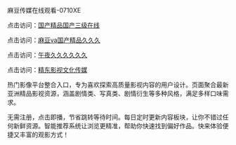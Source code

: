 麻豆传媒在线观看-0710XE

点击访问：<a href="https://heiliaowzu4ur.pages.dev">国产精品国产三级在线</a>

点击访问：<a href="https://heiliaozj3tjd.pages.dev">麻豆va国产精品久久久</a>

点击访问：<a href="https://heiliaoe8ajia.pages.dev">午夜久久久久久久</a>

点击访问：<a href="https://heiliaoxqkkct.pages.dev">精东影视文化传媒</a>

热门影像平台整合入口，专为喜欢探索高质量影视内容的用户设计。页面聚合最新亚洲精品影视资源，涵盖剧情类、写真类、剧情衍生等多种风格，满足多样口味需求。

无需注册，点击即播，节省跳转等待时间。每日定时更新内容板块，让你不错过任何新鲜资源。智能推荐系统让浏览更精准，帮助你快速找到偏好作品。快来体验便捷又丰富的观影方式！

<span style="display:none;">[Canonical link](https://github.com/tgb20250710/tgb5 )</span>
